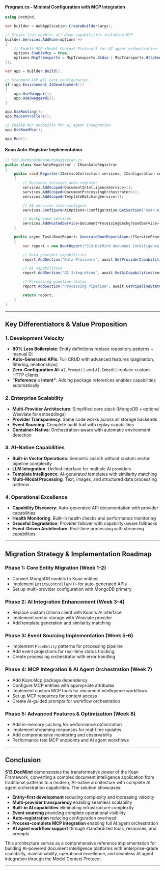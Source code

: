 
#### **Program.cs - Minimal Configuration with MCP Integration**
```csharp
using DocMind;

var builder = WebApplication.CreateBuilder(args);

// Single line enables all Koan capabilities including MCP
builder.Services.AddKoan(options =>
{
    // Enable MCP (Model Context Protocol) for AI agent orchestration
    options.EnableMcp = true;
    options.McpTransports = McpTransports.Stdio | McpTransports.HttpSse;
});

var app = builder.Build();

// Standard ASP.NET Core configuration
if (app.Environment.IsDevelopment())
{
    app.UseSwagger();
    app.UseSwaggerUI();
}

app.UseRouting();
app.MapControllers();

// Enable MCP endpoints for AI agent integration
app.UseKoanMcp();

app.Run();
```

#### **Koan Auto-Registrar Implementation**
```csharp
// S13.DocMind/KoanAutoRegistrar.cs
public class KoanAutoRegistrar : IKoanAutoRegistrar
{
    public void Register(IServiceCollection services, IConfiguration configuration)
    {
        // Business services auto-register
        services.AddScoped<DocumentIntelligenceService>();
        services.AddScoped<DocumentProcessingOrchestrator>();
        services.AddScoped<TemplateMatchingService>();

        // AI services auto-configure
        services.Configure<AiOptions>(configuration.GetSection("Koan:AI"));

        // Background services
        services.AddHostedService<DocumentProcessingBackgroundService>();
    }

    public async Task<BootReport> GenerateBootReportAsync(IServiceProvider services)
    {
        var report = new BootReport("S13.DocMind Document Intelligence Platform");

        // Data provider capabilities
        report.AddSection("Data Providers", await GetProviderCapabilities(services));

        // AI capabilities
        report.AddSection("AI Integration", await GetAiCapabilities(services));

        // Processing pipeline status
        report.AddSection("Processing Pipeline", await GetPipelineStatus(services));

        return report;
    }
}
```

---

## **Key Differentiators & Value Proposition**

### **1. Development Velocity**
- **80% Less Boilerplate**: Entity definitions replace repository patterns + manual DI
- **Auto-Generated APIs**: Full CRUD with advanced features (pagination, filtering, relationships)
- **Zero-Configuration AI**: `AI.Prompt()` and `AI.Embed()` replace custom HTTP clients
- **"Reference = Intent"**: Adding package references enables capabilities automatically

### **2. Enterprise Scalability**
- **Multi-Provider Architecture**: Simplified core stack (MongoDB + optional Weaviate for embeddings)
- **Provider Transparency**: Same code works across all storage backends
- **Event Sourcing**: Complete audit trail with replay capabilities
- **Container-Native**: Orchestration-aware with automatic environment detection

### **3. AI-Native Capabilities**
- **Built-in Vector Operations**: Semantic search without custom vector pipeline complexity
- **LLM Integration**: Unified interface for multiple AI providers
- **Template Intelligence**: AI-generated templates with similarity matching
- **Multi-Modal Processing**: Text, images, and structured data processing patterns

### **4. Operational Excellence**
- **Capability Discovery**: Auto-generated API documentation with provider capabilities
- **Health Monitoring**: Built-in health checks and performance monitoring
- **Graceful Degradation**: Provider failover with capability-aware fallbacks
- **Event-Driven Architecture**: Real-time processing with streaming capabilities

---

## **Migration Strategy & Implementation Roadmap**

### **Phase 1: Core Entity Migration (Week 1-2)**
- Convert MongoDB models to Koan entities
- Implement `EntityController<T>` for auto-generated APIs
- Set up multi-provider configuration with MongoDB primary

### **Phase 2: AI Integration Enhancement (Week 3-4)**
- Replace custom Ollama client with Koan's AI interface
- Implement vector storage with Weaviate provider
- Add template generation and similarity matching

### **Phase 3: Event Sourcing Implementation (Week 5-6)**
- Implement `FlowEntity` patterns for processing pipeline
- Add event projections for real-time status tracking
- Create processing orchestrator with error handling

### **Phase 4: MCP Integration & AI Agent Orchestration (Week 7)**
- Add Koan.Mcp package dependency
- Configure MCP entities with appropriate attributes
- Implement custom MCP tools for document intelligence workflows
- Set up MCP resources for content access
- Create AI-guided prompts for workflow orchestration

### **Phase 5: Advanced Features & Optimization (Week 8)**
- Add in-memory caching for performance optimization
- Implement streaming responses for real-time updates
- Add comprehensive monitoring and observability
- Performance test MCP endpoints and AI agent workflows

---

## **Conclusion**

**S13.DocMind** demonstrates the transformative power of the Koan Framework, converting a complex document intelligence application from traditional patterns to a modern, AI-native architecture with complete AI agent orchestration capabilities. The solution showcases:

- **Entity-first development** reducing complexity and increasing velocity
- **Multi-provider transparency** enabling seamless scalability
- **Built-in AI capabilities** eliminating infrastructure complexity
- **Event sourcing** providing complete operational visibility
- **Auto-registration** reducing configuration overhead
- **Process-complete MCP integration** enabling full AI agent orchestration
- **AI agent workflow support** through standardized tools, resources, and prompts

This architecture serves as a comprehensive reference implementation for building AI-powered document intelligence platforms with enterprise-grade scalability, maintainability, operational excellence, and seamless AI agent integration through the Model Context Protocol.

---


